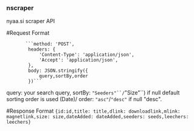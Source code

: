 ### nscraper
nyaa.si scraper API


#Request Format

           ```method: 'POST',
            headers: {
                'Content-Type': 'application/json',
                'Accept': 'application/json',
            },
            body: JSON.stringify({
                query,sortBy,order
            })```
            
query: your search query,
sortBy: ```"Seeders"``/```"Size"``) if null default sorting order is used (Date)/
order: ```"asc"```/```"desc"``` if null "desc".

#Response Format
```{id:id,title: title,dlink: downloadlink,mlink: magnetlink,size: size,dateAdded: dateAdded,seeders: seeds,leechers: leechers}```
